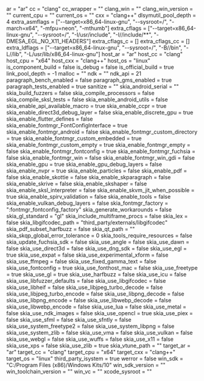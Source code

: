 ar = "ar"
cc = "clang"
cc_wrapper = ""
clang_win = ""
clang_win_version = ""
current_cpu = ""
current_os = ""
cxx = "clang++"
dlsymutil_pool_depth = 4
extra_asmflags = ["--target=x86_64-linux-gnu", "--sysroot=/", "-march=x64", "-mfpu=neon", "-mthumb"]
extra_cflags = ["--target=x86_64-linux-gnu", "--sysroot=/", "-I/usr/include", "-I//include/**", "-DMESA_EGL_NO_X11_HEADERS"]
extra_cflags_c = []
extra_cflags_cc = []
extra_ldflags = ["--target=x86_64-linux-gnu", "--sysroot=/", "-B//bin", "-L//lib", "-L/usr/lib/x86_64-linux-gnu"]
host_ar = "ar"
host_cc = "clang"
host_cpu = "x64"
host_cxx = "clang++"
host_os = "linux"
is_component_build = false
is_debug = false
is_official_build = true
link_pool_depth = -1
malloc = ""
ndk = ""
ndk_api = 21
paragraph_bench_enabled = false
paragraph_gms_enabled = true
paragraph_tests_enabled = true
sanitize = ""
skia_android_serial = ""
skia_build_fuzzers = false
skia_compile_processors = false
skia_compile_sksl_tests = false
skia_enable_android_utils = false
skia_enable_api_available_macro = true
skia_enable_ccpr = true
skia_enable_direct3d_debug_layer = false
skia_enable_discrete_gpu = true
skia_enable_flutter_defines = false
skia_enable_fontmgr_FontConfigInterface = true
skia_enable_fontmgr_android = false
skia_enable_fontmgr_custom_directory = true
skia_enable_fontmgr_custom_embedded = true
skia_enable_fontmgr_custom_empty = true
skia_enable_fontmgr_empty = false
skia_enable_fontmgr_fontconfig = true
skia_enable_fontmgr_fuchsia = false
skia_enable_fontmgr_win = false
skia_enable_fontmgr_win_gdi = false
skia_enable_gpu = true
skia_enable_gpu_debug_layers = false
skia_enable_nvpr = true
skia_enable_particles = false
skia_enable_pdf = false
skia_enable_skottie = false
skia_enable_skparagraph = false
skia_enable_skrive = false
skia_enable_skshaper = false
skia_enable_sksl_interpreter = false
skia_enable_skvm_jit_when_possible = true
skia_enable_spirv_validation = false
skia_enable_tools = false
skia_enable_vulkan_debug_layers = false
skia_fontmgr_factory = ":fontmgr_fontconfig_factory"
skia_generate_workarounds = false
skia_gl_standard = "gl"
skia_include_multiframe_procs = false
skia_lex = false
skia_libgifcodec_path = "third_party/externals/libgifcodec"
skia_pdf_subset_harfbuzz = false
skia_qt_path = ""
skia_skqp_global_error_tolerance = 0
skia_tools_require_resources = false
skia_update_fuchsia_sdk = false
skia_use_angle = false
skia_use_dawn = false
skia_use_direct3d = false
skia_use_dng_sdk = false
skia_use_egl = true
skia_use_expat = false
skia_use_experimental_xform = false
skia_use_ffmpeg = false
skia_use_fixed_gamma_text = false
skia_use_fontconfig = true
skia_use_fonthost_mac = false
skia_use_freetype = true
skia_use_gl = true
skia_use_harfbuzz = false
skia_use_icu = false
skia_use_libfuzzer_defaults = false
skia_use_libgifcodec = false
skia_use_libheif = false
skia_use_libjpeg_turbo_decode = false
skia_use_libjpeg_turbo_encode = false
skia_use_libpng_decode = false
skia_use_libpng_encode = false
skia_use_libwebp_decode = false
skia_use_libwebp_encode = false
skia_use_lua = false
skia_use_metal = false
skia_use_ndk_images = false
skia_use_opencl = true
skia_use_piex = false
skia_use_sfml = false
skia_use_sfntly = false
skia_use_system_freetype2 = false
skia_use_system_libpng = false
skia_use_system_zlib = false
skia_use_vma = false
skia_use_vulkan = false
skia_use_webgl = false
skia_use_wuffs = false
skia_use_x11 = false
skia_use_xps = false
skia_use_zlib = true
skia_vtune_path = ""
target_ar = "ar"
target_cc = "clang"
target_cpu = "x64"
target_cxx = "clang++"
target_os = "linux"
third_party_isystem = true
werror = false
win_sdk = "C:/Program Files (x86)/Windows Kits/10"
win_sdk_version = ""
win_toolchain_version = ""
win_vc = ""
xcode_sysroot = ""
